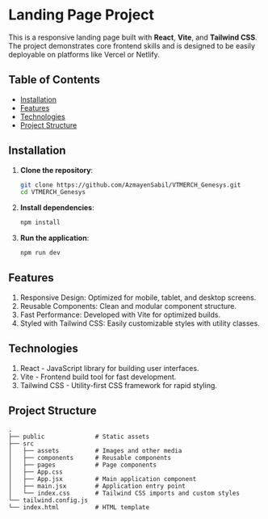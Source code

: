 # Landing Page Project

This is a responsive landing page built with **React**, **Vite**, and **Tailwind CSS**. The project demonstrates core frontend skills and is designed to be easily deployable on platforms like Vercel or Netlify.

## Table of Contents
- [Installation](#installation)
- [Features](#features)
- [Technologies](#technologies)
- [Project Structure](#project-structure)

## Installation

1. **Clone the repository**:
   ```bash
   git clone https://github.com/AzmayenSabil/VTMERCH_Genesys.git
   cd VTMERCH_Genesys
   ```

2. **Install dependencies**:

    ```bash
    npm install
   
    ```
3. **Run the application**:

    ```bash
    npm run dev
    ```

## Features
1. Responsive Design: Optimized for mobile, tablet, and desktop screens.
2. Reusable Components: Clean and modular component structure.
3. Fast Performance: Developed with Vite for optimized builds.
4. Styled with Tailwind CSS: Easily customizable styles with utility classes.

## Technologies
1. React - JavaScript library for building user interfaces.
2. Vite - Frontend build tool for fast development.
3. Tailwind CSS - Utility-first CSS framework for rapid styling.

## Project Structure

```
.
├── public              # Static assets
├── src
│   ├── assets          # Images and other media
│   ├── components      # Reusable components
│   ├── pages           # Page components
│   ├── App.css         
│   ├── App.jsx         # Main application component
│   ├── main.jsx        # Application entry point
│   └── index.css       # Tailwind CSS imports and custom styles
└── tailwind.config.js
└── index.html          # HTML template       
```

